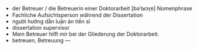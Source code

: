 - der Betreuer / die Betreuerin einer Doktorarbeit	[bəˈtʁɔʏ̯ɐ]	Nomenphrase
- Fachliche Aufsichtsperson während der Dissertation
- người hướng dẫn luận án tiến sĩ
- dissertation supervisor
- Mein Betreuer hilft mir bei der Gliederung der Doktorarbeit.
- betreuen, Betreuung	—